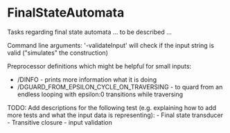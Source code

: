 # FinalStateAutomata
Tasks regarding final state automata ... to be described ...


Command line arguments:
 '-validateInput' will check if the input string is valid ("simulates" the construction)

Preprocessor definitions which might be helpful for small inputs:
 - /DINFO - prints more information what it is doing
 - /DGUARD_FROM_EPSILON_CYCLE_ON_TRAVERSING  - to quard from an endless looping with epsilon:0 transitions while traversing

 TODO: Add descriptions for the following test (e.g. explaining how to add more tests and what the input data is representing):
	- Final state transducer
	- Transitive closure
	- input validation